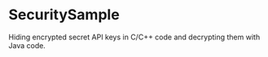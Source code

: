 # SecuritySample
Hiding encrypted secret API keys in C/C++ code and decrypting them with Java code.
